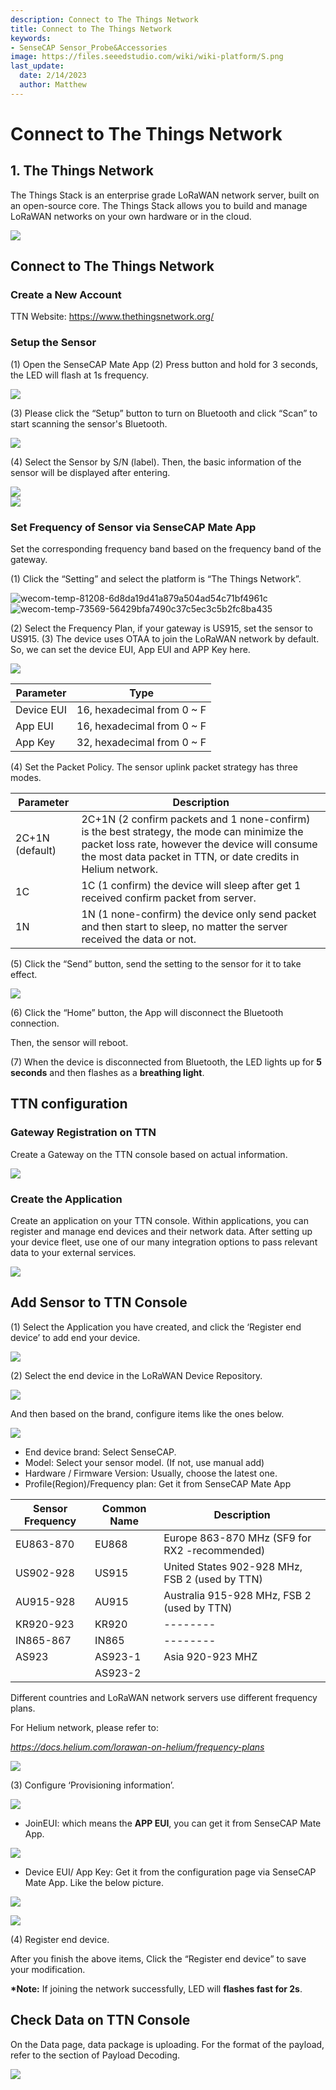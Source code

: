 ```yaml
---
description: Connect to The Things Network
title: Connect to The Things Network
keywords:
- SenseCAP Sensor_Probe&Accessories
image: https://files.seeedstudio.com/wiki/wiki-platform/S.png
last_update:
  date: 2/14/2023
  author: Matthew
---
```


# Connect to The Things Network
 
## 1. The Things Network	
The Things Stack is an enterprise grade LoRaWAN network server, built on an open-source core. The Things Stack allows you to build and manage LoRaWAN networks on your own hardware or in the cloud.

![](https://files.seeedstudio.com/wiki/SenseCAPS210X/TTN_Network/003.png)




## Connect to The Things Network 
   ### Create a New Account
TTN Website: <https://www.thethingsnetwork.org/>
### Setup the Sensor
(1) Open the SenseCAP Mate App
(2) Press button and hold for 3 seconds, the LED will flash at 1s frequency.

![](https://files.seeedstudio.com/wiki/SenseCAPS210X/TTN_Network/004.png)

(3) Please click the “Setup” button to turn on Bluetooth and click “Scan” to start scanning the sensor's Bluetooth.

![](https://files.seeedstudio.com/wiki/SenseCAPS210X/TTN_Network/005.png)

(4) Select the Sensor by S/N (label). Then, the basic information of the sensor will be displayed after entering.

![](https://files.seeedstudio.com/wiki/SenseCAPS210X/TTN_Network/006.png)       
![](https://files.seeedstudio.com/wiki/SenseCAPS210X/TTN_Network/007.png)
### Set Frequency of Sensor via SenseCAP Mate App
Set the corresponding frequency band based on the frequency band of the gateway.

(1) Click the “Setting” and select the platform is “The Things Network”.

![wecom-temp-81208-6d8da19d41a879a504ad54c71bf4961c](https://files.seeedstudio.com/wiki/SenseCAPS210X/TTN_Network/008.jpeg)  
![wecom-temp-73569-56429bfa7490c37c5ec3c5b2fc8ba435](https://files.seeedstudio.com/wiki/SenseCAPS210X/TTN_Network/009.jpeg)

(2) Select the Frequency Plan, if your gateway is US915, set the sensor to US915.
(3) The device uses OTAA to join the LoRaWAN network by default. So, we can set the device EUI, App EUI and APP Key here.

![](https://files.seeedstudio.com/wiki/SenseCAPS210X/TTN_Network/010.png)

|**Parameter**|**Type**|
| - | - |
|Device EUI|16, hexadecimal from 0 ~ F|
|App EUI|16, hexadecimal from 0 ~ F|
|App Key|32, hexadecimal from 0 ~ F|
(4) Set the Packet Policy. The sensor uplink packet strategy has three modes.

|**Parameter**|**Description**|
| - | - |
|2C+1N (default)|2C+1N (2 confirm packets and 1 none-confirm) is the best strategy, the mode can minimize the packet loss rate, however the device will consume the most data packet in TTN, or date credits in Helium network.|
|1C|1C (1 confirm) the device will sleep after get 1 received confirm packet from server.|
|1N|1N (1 none-confirm) the device only send packet and then start to sleep, no matter the server received the data or not.|

(5) Click the “Send” button, send the setting to the sensor for it to take effect. 

![](https://files.seeedstudio.com/wiki/SenseCAPS210X/TTN_Network/011.png)

(6) Click the “Home” button, the App will disconnect the Bluetooth connection.

Then, the sensor will reboot.

(7) When the device is disconnected from Bluetooth, the LED lights up for **5 seconds** and then flashes as a **breathing light**.









## TTN configuration
### Gateway Registration on TTN
Create a Gateway on the TTN console based on actual information.

![](https://files.seeedstudio.com/wiki/SenseCAPS210X/TTN_Network/012.png)
### Create the Application
Create an application on your TTN console. Within applications, you can register and manage end devices and their network data. After setting up your device fleet, use one of our many integration options to pass relevant data to your external services.

![](https://files.seeedstudio.com/wiki/SenseCAPS210X/TTN_Network/013.png)



## Add Sensor to TTN Console
(1) Select the Application you have created, and click the ‘Register end device’ to add end your device.

![](https://files.seeedstudio.com/wiki/SenseCAPS210X/TTN_Network/014.png)

(2) Select the end device in the LoRaWAN Device Repository.

![](https://files.seeedstudio.com/wiki/SenseCAPS210X/TTN_Network/015.png)

And then based on the brand, configure items like the ones below.

![](https://files.seeedstudio.com/wiki/SenseCAPS210X/TTN_Network/016.png)

- End device brand: Select SenseCAP.
- Model: Select your sensor model. (If not, use manual add)
- Hardware / Firmware Version: Usually, choose the latest one.
- Profile(Region)/Frequency plan: Get it from SenseCAP Mate App

|**Sensor Frequency**|**Common Name**|**Description**|
| - | - | - |
|EU863-870|EU868|Europe 863-870 MHz (SF9 for RX2 -recommended)|
|US902-928|US915|United States 902-928 MHz, FSB 2 (used by TTN)|
|AU915-928|AU915|Australia 915-928 MHz, FSB 2 (used by TTN)|
|KR920-923|KR920|--------|
|IN865-867|IN865|--------|
|AS923|AS923-1|Asia 920-923 MHZ|
||AS923-2||
Different countries and LoRaWAN network servers use different frequency plans. 

For Helium network, please refer to: 

*https://docs.helium.com/lorawan-on-helium/frequency-plans*	

![](https://files.seeedstudio.com/wiki/SenseCAPS210X/TTN_Network/017.png)

(3) Configure ‘Provisioning information’.

![](https://files.seeedstudio.com/wiki/SenseCAPS210X/TTN_Network/018.png)

- JoinEUI: which means the **APP EUI**, you can get it from SenseCAP Mate App.

![](https://files.seeedstudio.com/wiki/SenseCAPS210X/TTN_Network/019.png)

- Device EUI/ App Key: Get it from the configuration page via SenseCAP Mate App. Like the below picture.

![](https://files.seeedstudio.com/wiki/SenseCAPS210X/TTN_Network/020.png)

![](https://files.seeedstudio.com/wiki/SenseCAPS210X/TTN_Network/021.png)


(4) Register end device. 

After you finish the above items, Click the “Register end device” to save your modification.

**\*Note:** If joining the network successfully, LED will **flashes fast for 2s**.

## Check Data on TTN Console
On the Data page, data package is uploading. For the format of the payload, refer to the section of Payload Decoding.

![](https://files.seeedstudio.com/wiki/SenseCAPS210X/TTN_Network/022.png)


